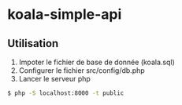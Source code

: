 # koala-simple-api

Utilisation 
------------

1) Impoter le fichier de base de donnée (koala.sql)
2) Configurer le fichier src/config/db.php
3) Lancer le serveur php

```bash
$ php -S localhost:8000 -t public

```

